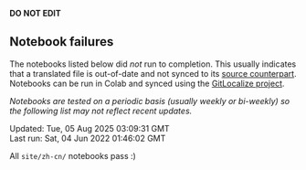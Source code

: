 __DO NOT EDIT__

## Notebook failures

The notebooks listed below did *not* run to completion. This usually indicates
that a translated file is out-of-date and not synced to its
[source counterpart](../en-snapshot/). Notebooks can be run in Colab and synced
using the [GitLocalize project](https://gitlocalize.com/tensorflow/docs-l10n).

*Notebooks are tested on a periodic basis (usually weekly or bi-weekly) so the
following list may not reflect recent updates.*

Updated: Tue, 05 Aug 2025 03:09:31 GMT<br/>
Last run: Sat, 04 Jun 2022 01:46:02 GMT

All <code>site/zh-cn/</code> notebooks pass :)


